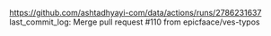 https://github.com/ashtadhyayi-com/data/actions/runs/2786231637
last_commit_log: Merge pull request #110 from epicfaace/ves-typos